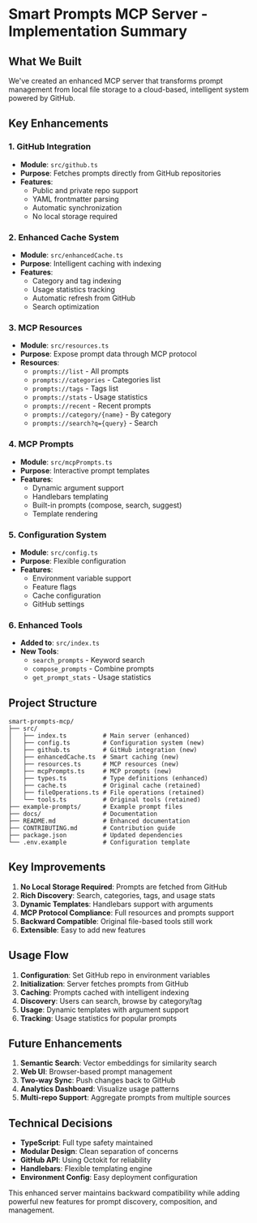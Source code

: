 # Smart Prompts MCP Server - Implementation Summary

## What We Built

We've created an enhanced MCP server that transforms prompt management from local file storage to a cloud-based, intelligent system powered by GitHub.

## Key Enhancements

### 1. GitHub Integration
- **Module**: `src/github.ts`
- **Purpose**: Fetches prompts directly from GitHub repositories
- **Features**:
  - Public and private repo support
  - YAML frontmatter parsing
  - Automatic synchronization
  - No local storage required

### 2. Enhanced Cache System
- **Module**: `src/enhancedCache.ts`
- **Purpose**: Intelligent caching with indexing
- **Features**:
  - Category and tag indexing
  - Usage statistics tracking
  - Automatic refresh from GitHub
  - Search optimization

### 3. MCP Resources
- **Module**: `src/resources.ts`
- **Purpose**: Expose prompt data through MCP protocol
- **Resources**:
  - `prompts://list` - All prompts
  - `prompts://categories` - Categories list
  - `prompts://tags` - Tags list
  - `prompts://stats` - Usage statistics
  - `prompts://recent` - Recent prompts
  - `prompts://category/{name}` - By category
  - `prompts://search?q={query}` - Search

### 4. MCP Prompts
- **Module**: `src/mcpPrompts.ts`
- **Purpose**: Interactive prompt templates
- **Features**:
  - Dynamic argument support
  - Handlebars templating
  - Built-in prompts (compose, search, suggest)
  - Template rendering

### 5. Configuration System
- **Module**: `src/config.ts`
- **Purpose**: Flexible configuration
- **Features**:
  - Environment variable support
  - Feature flags
  - Cache configuration
  - GitHub settings

### 6. Enhanced Tools
- **Added to**: `src/index.ts`
- **New Tools**:
  - `search_prompts` - Keyword search
  - `compose_prompts` - Combine prompts
  - `get_prompt_stats` - Usage statistics

## Project Structure

```
smart-prompts-mcp/
├── src/
│   ├── index.ts          # Main server (enhanced)
│   ├── config.ts         # Configuration system (new)
│   ├── github.ts         # GitHub integration (new)
│   ├── enhancedCache.ts  # Smart caching (new)
│   ├── resources.ts      # MCP resources (new)
│   ├── mcpPrompts.ts     # MCP prompts (new)
│   ├── types.ts          # Type definitions (enhanced)
│   ├── cache.ts          # Original cache (retained)
│   ├── fileOperations.ts # File operations (retained)
│   └── tools.ts          # Original tools (retained)
├── example-prompts/      # Example prompt files
├── docs/                 # Documentation
├── README.md             # Enhanced documentation
├── CONTRIBUTING.md       # Contribution guide
├── package.json          # Updated dependencies
└── .env.example          # Configuration template
```

## Key Improvements

1. **No Local Storage Required**: Prompts are fetched from GitHub
2. **Rich Discovery**: Search, categories, tags, and usage stats
3. **Dynamic Templates**: Handlebars support with arguments
4. **MCP Protocol Compliance**: Full resources and prompts support
5. **Backward Compatible**: Original file-based tools still work
6. **Extensible**: Easy to add new features

## Usage Flow

1. **Configuration**: Set GitHub repo in environment variables
2. **Initialization**: Server fetches prompts from GitHub
3. **Caching**: Prompts cached with intelligent indexing
4. **Discovery**: Users can search, browse by category/tag
5. **Usage**: Dynamic templates with argument support
6. **Tracking**: Usage statistics for popular prompts

## Future Enhancements

1. **Semantic Search**: Vector embeddings for similarity search
2. **Web UI**: Browser-based prompt management
3. **Two-way Sync**: Push changes back to GitHub
4. **Analytics Dashboard**: Visualize usage patterns
5. **Multi-repo Support**: Aggregate prompts from multiple sources

## Technical Decisions

- **TypeScript**: Full type safety maintained
- **Modular Design**: Clean separation of concerns
- **GitHub API**: Using Octokit for reliability
- **Handlebars**: Flexible templating engine
- **Environment Config**: Easy deployment configuration

This enhanced server maintains backward compatibility while adding powerful new features for prompt discovery, composition, and management.